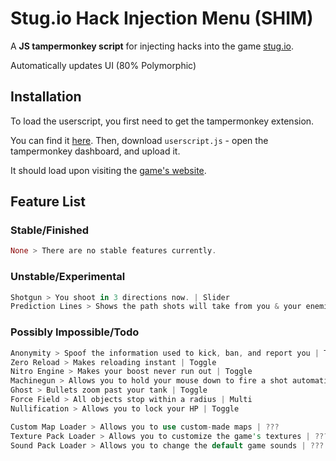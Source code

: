 # Stug.io Hack Injection Menu (SHIM)

A **JS tampermonkey script** for injecting hacks into the game [stug.io](https://stug.io).

Automatically updates UI (80% Polymorphic)

## Installation

To load the userscript, you first need to get the tampermonkey extension.

You can find it [here](https://chrome.google.com/webstore/detail/tampermonkey/dhdgffkkebhmkfjojejmpbldmpobfkfo).
Then, download `userscript.js` - open the tampermonkey dashboard,
and upload it.

It should load upon visiting the [game's website](https://stug.io).

## Feature List

### Stable/Finished

```rust
None > There are no stable features currently.
```

### Unstable/Experimental

```rust
Shotgun > You shoot in 3 directions now. | Slider
Prediction Lines > Shows the path shots will take from you & your enemies, and the path a grenade will take. | Toggle
```

### Possibly Impossible/Todo

```rust
Anonymity > Spoof the information used to kick, ban, and report you | Toggle
Zero Reload > Makes reloading instant | Toggle
Nitro Engine > Makes your boost never run out | Toggle
Machinegun > Allows you to hold your mouse down to fire a shot automatically on reload | Toggle
Ghost > Bullets zoom past your tank | Toggle
Force Field > All objects stop within a radius | Multi
Nullification > Allows you to lock your HP | Toggle

Custom Map Loader > Allows you to use custom-made maps | ???
Texture Pack Loader > Allows you to customize the game's textures | ???
Sound Pack Loader > Allows you to change the default game sounds | ???
```

